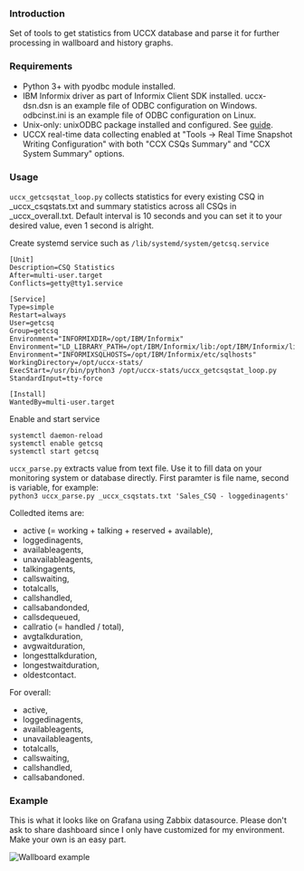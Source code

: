 ### Introduction
Set of tools to get statistics from UCCX database and parse it for further processing in wallboard and history graphs.

### Requirements
- Python 3+ with pyodbc module installed.
- IBM Informix driver as part of Informix Client SDK installed.
uccx-dsn.dsn is an example file of ODBC configuration on Windows. odbcinst.ini is an example file of ODBC configuration on Linux.
- Unix-only: unixODBC package installed and configured. See [guide](doc/ODBC_guide.md).
- UCCX real-time data collecting enabled at "Tools -> Real Time Snapshot Writing Configuration" with both "CCX CSQs Summary" and "CCX System Summary" options.

### Usage
`uccx_getcsqstat_loop.py` collects statistics for every existing CSQ in _uccx_csqstats.txt and summary statistics across all CSQs in _uccx_overall.txt. Default interval is 10 seconds and you can set it to your desired value, even 1 second is alright.

Create systemd service such as `/lib/systemd/system/getcsq.service`
```
[Unit]
Description=CSQ Statistics
After=multi-user.target
Conflicts=getty@tty1.service

[Service]
Type=simple
Restart=always
User=getcsq
Group=getcsq
Environment="INFORMIXDIR=/opt/IBM/Informix"
Environment="LD_LIBRARY_PATH=/opt/IBM/Informix/lib:/opt/IBM/Informix/lib/cli:/opt/IBM/Informix/lib/esql"
Environment="INFORMIXSQLHOSTS=/opt/IBM/Informix/etc/sqlhosts"
WorkingDirectory=/opt/uccx-stats/
ExecStart=/usr/bin/python3 /opt/uccx-stats/uccx_getcsqstat_loop.py
StandardInput=tty-force

[Install]
WantedBy=multi-user.target
```
Enable and start service

```
systemctl daemon-reload
systemctl enable getcsq
systemctl start getcsq
```

`uccx_parse.py` extracts value from text file. Use it to fill data on your monitoring system or database directly. 
First paramter is file name, second is variable, for example:  
`python3 uccx_parse.py _uccx_csqstats.txt 'Sales_CSQ - loggedinagents'`  

Colledted items are: 
- active (= working + talking + reserved + available), 
- loggedinagents, 
- availableagents, 
- unavailableagents, 
- talkingagents, 
- callswaiting, 
- totalcalls, 
- callshandled, 
- callsabandonded, 
- callsdequeued, 
- callratio (= handled / total), 
- avgtalkduration, 
- avgwaitduration, 
- longesttalkduration, 
- longestwaitduration, 
- oldestcontact.  

For overall: 
- active, 
- loggedinagents, 
- availableagents, 
- unavailableagents, 
- totalcalls, 
- callswaiting, 
- callshandled, 
- callsabandoned.

### Example
This is what it looks like on Grafana using Zabbix datasource. Please don't ask to share dashboard since I only have customized for my environment. Make your own is an easy part.

![Wallboard example](./doc/example_wallboard.png)
